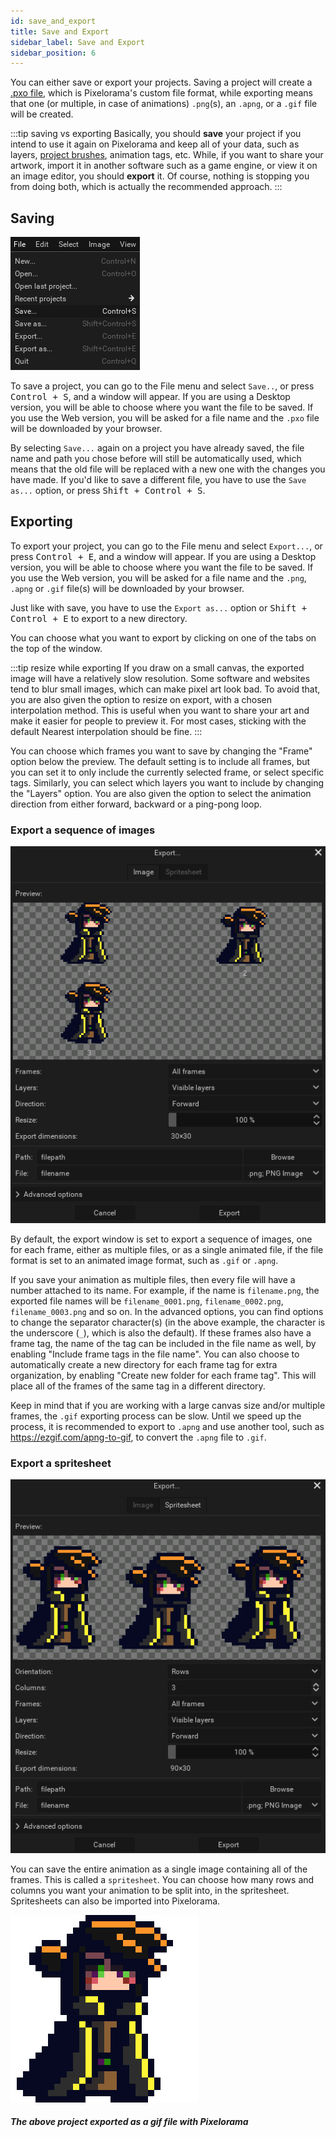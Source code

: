 ```yaml
---
id: save_and_export
title: Save and Export
sidebar_label: Save and Export
sidebar_position: 6
---
```


You can either save or export your projects. Saving a project will create a [.pxo file](../concepts/project/#pxo-files), which is Pixelorama's custom file format, while exporting means that one (or multiple, in case of animations) `.png`(s), an `.apng`, or a `.gif` file will be created.

:::tip saving vs exporting
Basically, you should **save** your project if you intend to use it again on Pixelorama and keep all of your data, such as layers, [project brushes](../concepts/brush/#project-brushes), animation tags, etc. While, if you want to share your artwork, import it in another software such as a game engine, or view it on an image editor, you should **export** it. Of course, nothing is stopping you from doing both, which is actually the recommended approach.
:::

## Saving
![Save Project](../../static/img/save_project.png)

To save a project, you can go to the File menu and select `Save..`, or press <kbd>Control + S</kbd>, and a window will appear. If you are using a Desktop version, you will be able to choose where you want the file to be saved. If you use the Web version, you will be asked for a file name and the `.pxo` file will be downloaded by your browser.

By selecting `Save...` again on a project you have already saved, the file name and path you chose before will still be automatically used, which means that the old file will be replaced with a new one with the changes you have made. If you'd like to save a different file, you have to use the `Save as...` option, or press <kbd>Shift + Control + S</kbd>.

## Exporting
To export your project, you can go to the File menu and select `Export...`, or press <kbd>Control + E</kbd>, and a window will appear. If you are using a Desktop version, you will be able to choose where you want the file to be saved. If you use the Web version, you will be asked for a file name and the `.png`, `.apng` or `.gif` file(s) will be downloaded by your browser.

Just like with save, you have to use the `Export as...` option or <kbd> Shift + Control + E</kbd> to export to a new directory.

You can choose what you want to export by clicking on one of the tabs on the top of the window.

:::tip resize while exporting
If you draw on a small canvas, the exported image will have a relatively slow resolution. Some software and websites tend to blur small images, which can make pixel art look bad. To avoid that, you are also given the option to resize on export, with a chosen interpolation method. This is useful when you want to share your art and make it easier for people to preview it. For most cases, sticking with the default Nearest interpolation should be fine.
:::

You can choose which frames you want to save by changing the "Frame" option below the preview. The default setting is to include all frames, but you can set it to only include the currently selected frame, or select specific tags. Similarly, you can select which layers you want to include by changing the "Layers" option. You are also given the option to select the animation direction from either forward, backward or a ping-pong loop.

### Export a sequence of images
![Export Images](../../static/img/export_images.png)

By default, the export window is set to export a sequence of images, one for each frame, either as multiple files, or as a single animated file, if the file format is set to an animated image format, such as `.gif` or `.apng`.

If you save your animation as multiple files, then every file will have a number attached to its name. For example, if the name is `filename.png`, the exported file names will be `filename_0001.png`, `filename_0002.png`, `filename_0003.png` and so on. In the advanced options, you can find options to change the separator character(s) (in the above example, the character is the underscore (`_`), which is also the default). If these frames also have a frame tag, the name of the tag can be included in the file name as well, by enabling "Include frame tags in the file name". You can also choose to automatically create a new directory for each frame tag for extra organization, by enabling "Create new folder for each frame tag". This will place all of the frames of the same tag in a different directory.

Keep in mind that if you are working with a large canvas size and/or multiple frames, the `.gif` exporting process can be slow. Until we speed up the process, it is recommended to export to `.apng` and use another tool, such as https://ezgif.com/apng-to-gif, to convert the `.apng` file to `.gif`.

### Export a spritesheet
![Export Spritesheet](../../static/img/export_spritesheet.png)

You can save the entire animation as a single image containing all of the frames. This is called a `spritesheet`. You can choose how many rows and columns you want your animation to be split into, in the spritesheet. Spritesheets can also be imported into Pixelorama.


![Exported Gif](../../static/img/exported_gif.gif)
##### The above project exported as a gif file with Pixelorama
